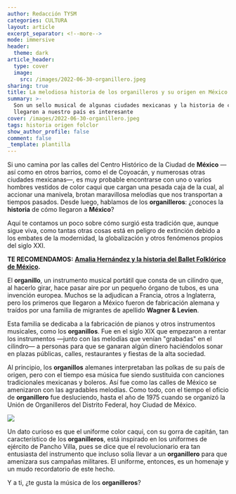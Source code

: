 ```yaml
---
author: Redacción TYSM
categories: CULTURA
layout: article
excerpt_separator: <!--more-->
mode: immersive
header:
  theme: dark
article_header:
  type: cover
  image:
    src: /images/2022-06-30-organillero.jpeg
sharing: true
title: La melodiosa historia de los organilleros y su origen en México
summary: >-
  Son un sello musical de algunas ciudades mexicanas y la historia de cómo
  llegaron a nuestro país es interesante
cover: /images/2022-06-30-organillero.jpeg
tags: historia origen folclor
show_author_profile: false
comment: false
_template: plantilla
---
```







Si uno camina por las calles del Centro Histórico de la Ciudad de **México** —así como en otros barrios, como el de Coyoacán, y numerosas otras ciudades mexicanas—, es muy probable encontrarse con uno o varios hombres vestidos de color caqui que cargan una pesada caja de la cual, al accionar una manivela, brotan maravillosa melodías que nos transportan a tiempos pasados. Desde luego, hablamos de los **organilleros**: ¿conoces la **historia** de cómo llegaron a **México**?

Aquí te contamos un poco sobre cómo surgió esta tradición que, aunque sigue viva, como tantas otras cosas está en peligro de extinción debido a los embates de la modernidad, la globalización y otros fenómenos propios del siglo XXI.

**TE RECOMENDAMOS:** [**Amalia Hernández y la historia del Ballet Folklórico de México**](https://blog.tonoysumariachi.com/cultura/2022/12/05/amalia-hernandez-y-la-historia-del-ballet-folklorico-de-mexico.html)**.**

El **organillo**, un instrumento musical portátil que consta de un cilindro que, al hacerlo girar, hace pasar aire por un pequeño órgano de tubos, es una invención europea. Muchos se la adjudican a Francia, otros a Inglaterra, pero los primeros que llegaron a México fueron de fabricación alemana y traídos por una familia de migrantes de apellido **Wagner & Levien**.

Esta familia se dedicaba a la fabricación de pianos y otros instrumentos musicales, como los **organillos**. Fue en el siglo XIX que empezaron a rentar los instrumentos —junto con las melodías que venían "grabadas" en el cilindro— a personas para que se ganaran algún dinero haciéndolos sonar en plazas públicas, calles, restaurantes y fiestas de la alta sociedad.

Al principio, los **organillos** alemanes interpretaban las polkas de su país de origen, pero con el tiempo esa música fue siendo sustituida con canciones tradicionales mexicanas y boleros. Así fue como las calles de México se amenizaron con las agradables melodías. Como todo, con el tiempo el oficio de **organillero** fue desluciendo, hasta el año de 1975 cuando se organizó la Unión de Organilleros del Distrito Federal, hoy Ciudad de México.

![](https://upload.wikimedia.org/wikipedia/commons/thumb/e/e7/Organillero_del_z%C3%B3calo_de_la_Ciudad_de_M%C3%A9xico_02.JPG/768px-Organillero_del_z%C3%B3calo_de_la_Ciudad_de_M%C3%A9xico_02.JPG)

Un dato curioso es que el uniforme color caqui, con su gorra de capitán, tan característico de los **organilleros**, está inspirado en los uniformes de ejército de Pancho Villa, pues se dice que el revolucionario era tan entusiasta del instrumento que incluso solía llevar a un **organillero** para que amenizara sus campañas militares. El uniforme, entonces, es un homenaje y un mudo recordatorio de este hecho.

Y a ti, ¿te gusta la música de los **organilleros**?

